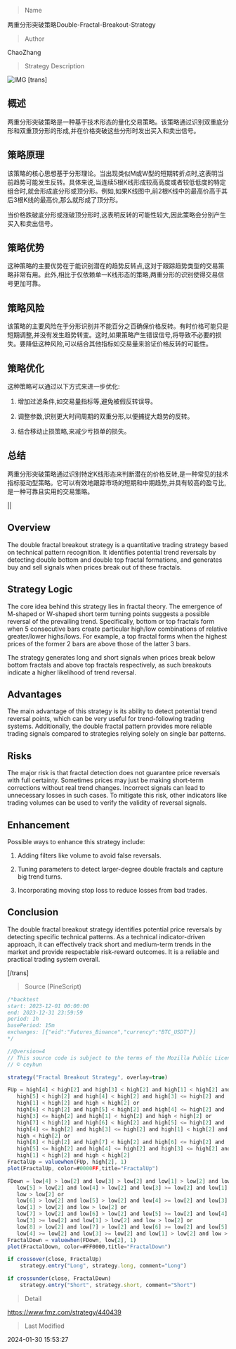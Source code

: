 
> Name

两重分形突破策略Double-Fractal-Breakout-Strategy

> Author

ChaoZhang

> Strategy Description

![IMG](https://www.fmz.com/upload/asset/11610b3f493102a85de.png)
[trans]

## 概述

两重分形突破策略是一种基于技术形态的量化交易策略。该策略通过识别双重底分形和双重顶分形的形成,并在价格突破这些分形时发出买入和卖出信号。

## 策略原理  

该策略的核心思想基于分形理论。当出现类似M或W型的短期转折点时,这表明当前趋势可能发生反转。具体来说,当连续5根K线形成较高高度或者较低低度的特定组合时,就会形成底分形或顶分形。例如,如果K线图中,前2根K线中的最高价高于其后3根K线的最高价,那么就形成了顶分形。

当价格跌破底分形或涨破顶分形时,这表明反转的可能性较大,因此策略会分别产生买入和卖出信号。

## 策略优势  

这种策略的主要优势在于能识别潜在的趋势反转点,这对于跟踪趋势类型的交易策略非常有用。此外,相比于仅依赖单一K线形态的策略,两重分形的识别使得交易信号更加可靠。

## 策略风险  

该策略的主要风险在于分形识别并不能百分之百确保价格反转。有时价格可能只是短期调整,并没有发生趋势转变。这时,如果策略产生错误信号,将导致不必要的损失。要降低这种风险,可以结合其他指标如交易量来验证价格反转的可能性。

## 策略优化  

这种策略可以通过以下方式来进一步优化:

1. 增加过滤条件,如交易量指标等,避免被假反转误导。

2. 调整参数,识别更大时间周期的双重分形,以便捕捉大趋势的反转。

3. 结合移动止损策略,来减少亏损单的损失。

## 总结

两重分形突破策略通过识别特定K线形态来判断潜在的价格反转,是一种常见的技术指标驱动型策略。它可以有效地跟踪市场的短期和中期趋势,并具有较高的盈亏比,是一种可靠且实用的交易策略。

||

## Overview

The double fractal breakout strategy is a quantitative trading strategy based on technical pattern recognition. It identifies potential trend reversals by detecting double bottom and double top fractal formations, and generates buy and sell signals when prices break out of these fractals.

## Strategy Logic

The core idea behind this strategy lies in fractal theory. The emergence of M-shaped or W-shaped short term turning points suggests a possible reversal of the prevailing trend. Specifically, bottom or top fractals form when 5 consecutive bars create particular high/low combinations of relative greater/lower highs/lows. For example, a top fractal forms when the highest prices of the former 2 bars are above those of the latter 3 bars.  

The strategy generates long and short signals when prices break below bottom fractals and above top fractals respectively, as such breakouts indicate a higher likelihood of trend reversal.

## Advantages

The main advantage of this strategy is its ability to detect potential trend reversal points, which can be very useful for trend-following trading systems. Additionally, the double fractal pattern provides more reliable trading signals compared to strategies relying solely on single bar patterns. 

## Risks

The major risk is that fractal detection does not guarantee price reversals with full certainty. Sometimes prices may just be making short-term corrections without real trend changes. Incorrect signals can lead to unnecessary losses in such cases. To mitigate this risk, other indicators like trading volumes can be used to verify the validity of reversal signals.

## Enhancement

Possible ways to enhance this strategy include:

1. Adding filters like volume to avoid false reversals. 

2. Tuning parameters to detect larger-degree double fractals and capture big trend turns.

3. Incorporating moving stop loss to reduce losses from bad trades.

## Conclusion

The double fractal breakout strategy identifies potential price reversals by detecting specific technical patterns. As a technical indicator-driven approach, it can effectively track short and medium-term trends in the market and provide respectable risk-reward outcomes. It is a reliable and practical trading system overall.

[/trans]



> Source (PineScript)

``` javascript
/*backtest
start: 2023-12-01 00:00:00
end: 2023-12-31 23:59:59
period: 1h
basePeriod: 15m
exchanges: [{"eid":"Futures_Binance","currency":"BTC_USDT"}]
*/

//@version=4
// This source code is subject to the terms of the Mozilla Public License 2.0 at https://mozilla.org/MPL/2.0/
// © ceyhun

strategy("Fractal Breakout Strategy", overlay=true)

FUp = high[4] < high[2] and high[3] < high[2] and high[1] < high[2] and high < high[2] or 
   high[5] < high[2] and high[4] < high[2] and high[3] <= high[2] and 
   high[1] < high[2] and high < high[2] or 
   high[6] < high[2] and high[5] < high[2] and high[4] <= high[2] and 
   high[3] <= high[2] and high[1] < high[2] and high < high[2] or 
   high[7] < high[2] and high[6] < high[2] and high[5] <= high[2] and 
   high[4] <= high[2] and high[3] <= high[2] and high[1] < high[2] and 
   high < high[2] or 
   high[8] < high[2] and high[7] < high[2] and high[6] <= high[2] and 
   high[5] <= high[2] and high[4] <= high[2] and high[3] <= high[2] and 
   high[1] < high[2] and high < high[2]
FractalUp = valuewhen(FUp, high[2], 1)
plot(FractalUp, color=#0000FF,title="FractalUp")

FDown = low[4] > low[2] and low[3] > low[2] and low[1] > low[2] and low > low[2] or 
   low[5] > low[2] and low[4] > low[2] and low[3] >= low[2] and low[1] > low[2] and 
   low > low[2] or 
   low[6] > low[2] and low[5] > low[2] and low[4] >= low[2] and low[3] >= low[2] and 
   low[1] > low[2] and low > low[2] or 
   low[7] > low[2] and low[6] > low[2] and low[5] >= low[2] and low[4] >= low[2] and 
   low[3] >= low[2] and low[1] > low[2] and low > low[2] or 
   low[8] > low[2] and low[7] > low[2] and low[6] >= low[2] and low[5] >= low[2] and 
   low[4] >= low[2] and low[3] >= low[2] and low[1] > low[2] and low > low[2]
FractalDown = valuewhen(FDown, low[2], 1)
plot(FractalDown, color=#FF0000,title="FractalDown")

if crossover(close, FractalUp)
    strategy.entry("Long", strategy.long, comment="Long")

if crossunder(close, FractalDown)
    strategy.entry("Short", strategy.short, comment="Short")

```

> Detail

https://www.fmz.com/strategy/440439

> Last Modified

2024-01-30 15:53:27
